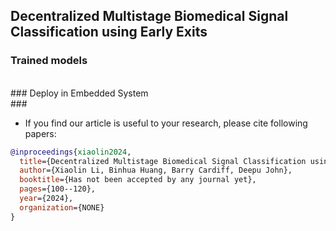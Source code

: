 ## Decentralized Multistage Biomedical Signal Classification using Early Exits
### Trained models
<br>
### Deploy in Embedded System
<br>
### 



* If you find our article is useful to your research, please cite following papers:
```bibtex
@inproceedings{xiaolin2024,
  title={Decentralized Multistage Biomedical Signal Classification using Early Exits},
  author={Xiaolin Li, Binhua Huang, Barry Cardiff, Deepu John},
  booktitle={Has not been accepted by any journal yet},
  pages={100--120},
  year={2024},
  organization={NONE}
}
```
